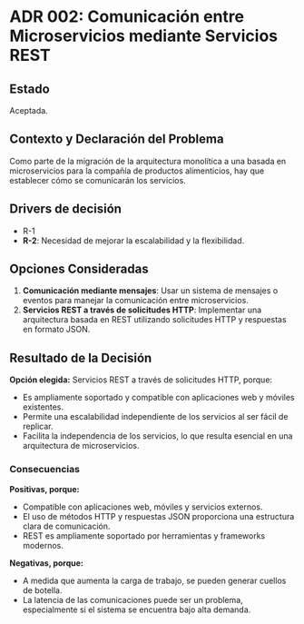 # ADR 002: Comunicación entre Microservicios mediante Servicios REST 

## Estado  
Aceptada.


## Contexto y Declaración del Problema  
Como parte de la migración de la arquitectura monolítica a una basada en microservicios para la compañía de productos alimenticios, hay que establecer cómo se comunicarán los servicios. 

## Drivers de decisión  
* R-1
* **R-2**: Necesidad de mejorar la escalabilidad y la flexibilidad.

## Opciones Consideradas  
1. **Comunicación mediante mensajes**: Usar un sistema de mensajes o eventos para manejar la comunicación entre microservicios.
3. **Servicios REST a través de solicitudes HTTP**: Implementar una arquitectura basada en REST utilizando solicitudes HTTP y respuestas en formato JSON.

## Resultado de la Decisión  
**Opción elegida:** Servicios REST a través de solicitudes HTTP, porque:  
* Es ampliamente soportado y compatible con aplicaciones web y móviles existentes.  
* Permite una escalabilidad independiente de los servicios al ser fácil de replicar.  
* Facilita la independencia de los servicios, lo que resulta esencial en una arquitectura de microservicios.

### Consecuencias  
**Positivas, porque:**  
* Compatible con aplicaciones web, móviles y servicios externos.  
* El uso de métodos HTTP y respuestas JSON proporciona una estructura clara de comunicación.  
* REST es ampliamente soportado por herramientas y frameworks modernos.  

**Negativas, porque:**  
* A medida que aumenta la carga de trabajo, se pueden generar cuellos de botella. 
* La latencia de las comunicaciones puede ser un problema, especialmente si el sistema se encuentra bajo alta demanda.
